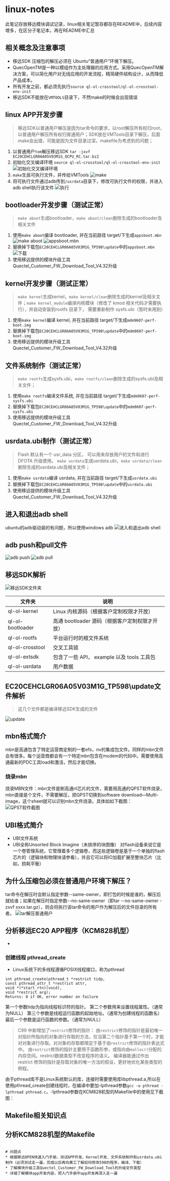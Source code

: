 # linux-notes
此笔记存放移远模块调试记录，linux相关笔记暂存都存在README中，后续内容增多，在区分子笔记本，再在README中汇总

## 相关概念及注意事项
* 移远SDK 压缩包的解压必须在 Ubuntu“普通用户”环境下解压。
* QuecOpenTM是一种以模组作为主处理器的应用方式。采用QuecOpenTM解决方案，可以简化用户对无线应用的开发流程，精简硬件结构设计，从而降低产品成本。
* 所有开发之前，都必须先执行`source ql-ol-crosstool/ql-ol-crosstool-env-init`
* 移远SDK不能放在`VMTOOLS`目录下，不然make的时候会出现错误

## linux APP开发步骤
> 移远SDK以普通用户解压是因为tar命令的要求，以root解压所有权归root，以普通用户解压所有权归普通用户；SDK放在VMTools目录下解压，后面make会出错，可能是因为文件目录过深，makefile为考虑到的问题；
1. 以普通用户`tom`解压移远SDK `tar -jxvf EC20CEHCLGR06A05V03M1G_OCPU_RC.tar.bz2`
2. 初始化交叉编译环境 `source ql-ol-crosstool/ql-ol-crosstool-env-init`
![初始化交叉编译环境](https://github.com/gaozichen2012/linux-notes/blob/master/img/5-1-APP%E5%BC%80%E5%8F%91.jpg)
3. `make`生辰可执行文件，并传给VMTools
![make](https://github.com/gaozichen2012/linux-notes/blob/master/img/5-2-APP%E5%BC%80%E5%8F%91.jpg)
4. 将可执行文件通过adb传到`/usrdata`目录下，修改可执行文件的权限，并进入adb shell执行该文件
![执行](https://github.com/gaozichen2012/linux-notes/blob/master/img/5-3-APP%E5%BC%80%E5%8F%91.jpg)

## bootloader开发步骤（测试正常）
>`make aboot`生成bootloader，`make aboot/clean`删除生成的bootloader及相关文件
1. 使用`make aboot`编译 bootloader, 并在当前路径 target/下生成`appsboot.mbn`
![make aboot](https://github.com/gaozichen2012/linux-notes/blob/master/img/8-1-bootloader.jpg)
![appsboot.mbn](https://github.com/gaozichen2012/linux-notes/blob/master/img/8-2-bootloader.jpg)
2. 替换掉下载包`EC20CEHCLGR06A05V03M1G_TP598\update`中的`appsboot.mbn`
![下载](https://github.com/gaozichen2012/linux-notes/blob/master/img/8-3-bootloader.jpg)
3. 使用移远提供的模块升级工具Quectel_Customer_FW_Download_Tool_V4.32升级

## kernel开发步骤（测试正常）
>`make kernel`生成kernel，`make kernel/clean`删除生成的kernel及相关文件；`make kernel_module`编译内核模块（修改了 kmod 相关代码才需要执行），并自动安装到rootfs 目录下， 需要重新制作 sysfs.ubi（暂时未用到）
1. 使用`make kernel`编译 kernel, 并在当前路径 target/下生成`mdm9607-perf-boot.img`
2. 替换掉下载包`EC20CEHCLGR06A05V03M1G_TP598\update`中的`mdm9607-perf-boot.img`
3. 使用移远提供的模块升级工具Quectel_Customer_FW_Download_Tool_V4.32升级

## 文件系统制作（测试正常）
>`make rootfs`生成sysfs.ubi，`make rootfs/clean`删除生成的sysfs.ubi及相关文件；
1. 使用`make rootfs`编译文件系统, 并在当前路径 target/下生成`mdm9607-perf-sysfs.ubi`
2. 替换掉下载包`EC20CEHCLGR06A05V03M1G_TP598\update`中的`mdm9607-perf-sysfs.ubi`
3. 使用移远提供的模块升级工具Quectel_Customer_FW_Download_Tool_V4.32升级

## usrdata.ubi制作（测试正常）
>Flash 默认有一个 usr_data 分区， 可以用来存放用户的文件和进行 DFOTA 升级使用。
>`make usrdata`生成usrdata.ubi，`make usrdata/clean`删除生成的usrdata.ubi及相关文件；
1. 使用`make usrdata`编译 usrdata, 并在当前路径 target/下生成`usrdata.ubi`
2. 替换掉下载包`EC20CEHCLGR06A05V03M1G_TP598\update`中的`usrdata.ubi`
3. 使用移远提供的模块升级工具Quectel_Customer_FW_Download_Tool_V4.32升级

## 进入和退出adb shell
ubuntu的adb驱动装的有问题，所以使用windows adb
![进入和退出adb shell](https://github.com/gaozichen2012/linux-notes/blob/master/img/1-%E8%BF%9B%E5%85%A5%E9%80%80%E5%87%BAadb%20shell.jpg)

## adb push和pull文件
![adb push](https://github.com/gaozichen2012/linux-notes/blob/master/img/2-adb%20push%E6%96%87%E4%BB%B6.jpg)
![adb pull](https://github.com/gaozichen2012/linux-notes/blob/master/img/3-adb%20pull%E6%96%87%E4%BB%B6.jpg)

## 移远SDK解析
![移远SDK文件夹](https://github.com/gaozichen2012/linux-notes/blob/master/img/4-%E7%A7%BB%E8%BF%9CSDK%E6%96%87%E4%BB%B6%E5%A4%B9.jpg)

| 文件夹 | 说明 |
| --- | --- |
|ql-ol-kernel|Linux 内核源码（根据客户定制权限才开放）|
|ql-ol-bootloader|高通 bootloader 源码（根据客户定制权限才开放）|
|ql-ol-rootfs|平台运行时的根文件系统|
|ql-ol-crosstool|交叉工具链|
|ql-ol-extsdk|包含了一些 API， example 以及 tools 工具包|
|ql-ol-usrdata|用户数据|

## EC20CEHCLGR06A05V03M1G_TP598\update文件解析
>这几个文件都是编译移远SDK生成的文件

![update](https://github.com/gaozichen2012/linux-notes/blob/master/img/9-%E5%8D%87%E7%BA%A7%E6%96%87%E4%BB%B6%E8%A7%A3%E6%9E%90.jpg)

## mbn格式简介
mbn是高通包含了特定运营商定制的一套efs，nv的集成包文件。同样的mbn文件会有很多。每个运营商都会有一个特定mbn包含在modem的代码中。需要使用高通最新的PDC工具load和激活，然后才能切换。
### 烧录mbn
烧录MBN文件：mbn文件是刷高通ril芯片的文件，需要用高通的QPST软件烧录，mbn直接是个文件，不需要解压，把QPST切换到software download—Multi-image，这个sheet就可以识别mbn文件烧录。具体如如下截图：
![QPST软件截图](https://github.com/gaozichen2012/linux-notes/blob/master/img/7-%E9%AB%98%E9%80%9A%E7%83%A7%E5%BD%95%E5%B7%A5%E5%85%B7.jpg)
## UBI格式简介
* UBI文件系统
* UBI全称Unsorted Block Imagine（未排序的块图像）
对flash设备来说它是一个卷管理系统，它管理着多个逻辑卷，而这些逻辑卷是基于一个单独的flash芯片的（逻辑块和物理块请参看），并且它可以将IO加载扩展至整块芯片（比如，损耗平衡）


## 为什么压缩包必须在普通用户环境下解压？
tar命令在解压时会默认指定参数--same-owner，即打包的时候是谁的，解压后就给谁；如果在解压时指定参数--no-same-owner（即tar --no-same-owner -zxvf xxxx.tar.gz），则会将执行该tar命令的用户作为解压后的文件目录的所有者。
![tar解压普通用户](https://github.com/gaozichen2012/linux-notes/blob/master/img/6-tar%E6%99%AE%E9%80%9A%E7%94%A8%E6%88%B7.jpg)

## 分析移远EC20 APP程序（KCM828机型）

* 
### 创建线程 pthread_create
* Linux系统下的多线程遵循POSIX线程接口，称为pthread

```
int pthread_create(pthread_t *restrict tidp,
const pthread_attr_t *restrict attr,
void *(*start_rtn)(void), 
void *restrict arg);
Returns: 0 if OK, error number on failure
```
第一个参数tidp为指向线程标识符的指针。
第二个参数用来设置线程属性。（通常为NULL）
第三个参数是线程运行函数的起始地址。（通常为创建线程的函数名）
最后一个参数是运行函数的参数。（通常为NULL）

>C99 中新增加了`restrict`修饰的指针： 由`restrict`修饰的指针是最初唯一对指针所指向的对象进行存取的方法，仅当第二个指针基于第一个时，才能对对象进行存取。对对象的存取都限定于基于由`restrict`修饰的指针表达式中。 由`restrict`修饰的指针主要用于函数形参，或指向由`malloc()`分配的内存空间。restrict数据类型不改变程序的语义。 编译器能通过作出 restrict 修饰的指针是存取对象的唯一方法的假设，更好地优化某些类型的例程。

由于pthread库不是Linux系统默认的库，连接时需要使用库libpthread.a,所以在使用pthread_create创建线程时，在编译中要加-lpthread参数`gcc -o pthread -lpthread pthread.c`，-lpthread参数在KCM828机型的Makefile中的使用见下截图：
![]()



## Makefile相关知识点

## 分析KCM828机型的Makefile
```

# 问题点
* 根据移远OPEN快速入门手册，测试APP开发、Kernel开发、文件系统制作和usrdata.ubi制作（必须测试走一遍，完成以后再向黄工了解如何修改598的程序，编译、下载）
* 了解模块升级工具Quectel_Customer_FW_Download_Tool的升级文件类型
* 详细了解模块app开发内容，把入门手册中app开发再深入走一遍
